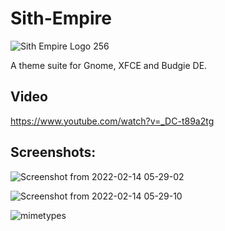 # Sith-Empire
![Sith Empire Logo 256](https://user-images.githubusercontent.com/60283532/153864175-01191ad5-5b3f-491a-86e9-2311b2a56287.png)

A theme suite for Gnome, XFCE and Budgie DE.

Video
--
https://www.youtube.com/watch?v=_DC-t89a2tg

Screenshots:
--
![Screenshot from 2022-02-14 05-29-02](https://user-images.githubusercontent.com/60283532/153864462-7165bd7d-2caa-4dde-a86f-4d902d483e96.png)

![Screenshot from 2022-02-14 05-29-10](https://user-images.githubusercontent.com/60283532/153864630-f3370f0c-3f20-444c-8301-27a5fd4936fe.png)

![mimetypes](https://user-images.githubusercontent.com/60283532/153864761-a3571621-bc3c-4e9b-92f1-85e83124b04b.png)
